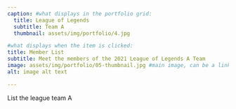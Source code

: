 ```yaml
---
caption: #what displays in the portfolio grid:
  title: League of Legends
  subtitle: Team A
  thumbnail: assets/img/portfolio/4.jpg

#what displays when the item is clicked:
title: Member List
subtitle: Meet the members of the 2021 League of Legends A Team
image: assets/img/portfolio/05-thumbnail.jpg #main image, can be a link or a file in assets/img/portfolio
alt: image alt text

---
```

List the league team A
